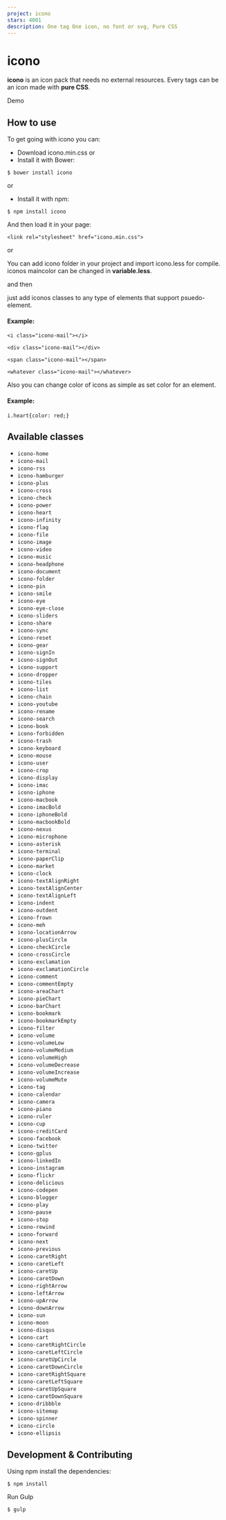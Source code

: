 ```yaml
---
project: icono
stars: 4001
description: One tag One icon, no font or svg, Pure CSS
---
```


icono
=====

**icono** is an icon pack that needs no external resources. Every tags can be an icon made with **pure CSS**.

Demo

How to use
----------

To get going with icono you can:

-   Download icono.min.css or
-   Install it with Bower:

```
$ bower install icono
```

or

-   Install it with npm:

```
$ npm install icono
```

And then load it in your page:

```
<link rel="stylesheet" href="icono.min.css">
```

or

You can add icono folder in your project and import icono.less for compile. iconos maincolor can be changed in **variable.less**.

and then

just add iconos classes to any type of elements that support psuedo-element.

#### Example:

`<i class="icono-mail"></i>`

`<div class="icono-mail"></div>`

`<span class="icono-mail"></span>`

`<whatever class="icono-mail"></whatever>`

Also you can change color of icons as simple as set color for an element.

#### Example:

`i.heart{color: red;}`

Available classes
-----------------

-   `icono-home`
-   `icono-mail`
-   `icono-rss`
-   `icono-hamburger`
-   `icono-plus`
-   `icono-cross`
-   `icono-check`
-   `icono-power`
-   `icono-heart`
-   `icono-infinity`
-   `icono-flag`
-   `icono-file`
-   `icono-image`
-   `icono-video`
-   `icono-music`
-   `icono-headphone`
-   `icono-document`
-   `icono-folder`
-   `icono-pin`
-   `icono-smile`
-   `icono-eye`
-   `icono-eye-close`
-   `icono-sliders`
-   `icono-share`
-   `icono-sync`
-   `icono-reset`
-   `icono-gear`
-   `icono-signIn`
-   `icono-signOut`
-   `icono-support`
-   `icono-dropper`
-   `icono-tiles`
-   `icono-list`
-   `icono-chain`
-   `icono-youtube`
-   `icono-rename`
-   `icono-search`
-   `icono-book`
-   `icono-forbidden`
-   `icono-trash`
-   `icono-keyboard`
-   `icono-mouse`
-   `icono-user`
-   `icono-crop`
-   `icono-display`
-   `icono-imac`
-   `icono-iphone`
-   `icono-macbook`
-   `icono-imacBold`
-   `icono-iphoneBold`
-   `icono-macbookBold`
-   `icono-nexus`
-   `icono-microphone`
-   `icono-asterisk`
-   `icono-terminal`
-   `icono-paperClip`
-   `icono-market`
-   `icono-clock`
-   `icono-textAlignRight`
-   `icono-textAlignCenter`
-   `icono-textAlignLeft`
-   `icono-indent`
-   `icono-outdent`
-   `icono-frown`
-   `icono-meh`
-   `icono-locationArrow`
-   `icono-plusCircle`
-   `icono-checkCircle`
-   `icono-crossCircle`
-   `icono-exclamation`
-   `icono-exclamationCircle`
-   `icono-comment`
-   `icono-commentEmpty`
-   `icono-areaChart`
-   `icono-pieChart`
-   `icono-barChart`
-   `icono-bookmark`
-   `icono-bookmarkEmpty`
-   `icono-filter`
-   `icono-volume`
-   `icono-volumeLow`
-   `icono-volumeMedium`
-   `icono-volumeHigh`
-   `icono-volumeDecrease`
-   `icono-volumeIncrease`
-   `icono-volumeMute`
-   `icono-tag`
-   `icono-calendar`
-   `icono-camera`
-   `icono-piano`
-   `icono-ruler`
-   `icono-cup`
-   `icono-creditCard`
-   `icono-facebook`
-   `icono-twitter`
-   `icono-gplus`
-   `icono-linkedIn`
-   `icono-instagram`
-   `icono-flickr`
-   `icono-delicious`
-   `icono-codepen`
-   `icono-blogger`
-   `icono-play`
-   `icono-pause`
-   `icono-stop`
-   `icono-rewind`
-   `icono-forward`
-   `icono-next`
-   `icono-previous`
-   `icono-caretRight`
-   `icono-caretLeft`
-   `icono-caretUp`
-   `icono-caretDown`
-   `icono-rightArrow`
-   `icono-leftArrow`
-   `icono-upArrow`
-   `icono-downArrow`
-   `icono-sun`
-   `icono-moon`
-   `icono-disqus`
-   `icono-cart`
-   `icono-caretRightCircle`
-   `icono-caretLeftCircle`
-   `icono-caretUpCircle`
-   `icono-caretDownCircle`
-   `icono-caretRightSquare`
-   `icono-caretLeftSquare`
-   `icono-caretUpSquare`
-   `icono-caretDownSquare`
-   `icono-dribbble`
-   `icono-sitemap`
-   `icono-spinner`
-   `icono-circle`
-   `icono-ellipsis`

Development & Contributing
--------------------------

Using npm install the dependencies:

```
$ npm install
```

Run Gulp

```
$ gulp
```
